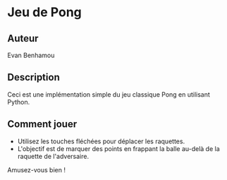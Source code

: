 # Jeu de Pong

## Auteur
Evan Benhamou

## Description
Ceci est une implémentation simple du jeu classique Pong en utilisant Python.

## Comment jouer
- Utilisez les touches fléchées pour déplacer les raquettes.
- L'objectif est de marquer des points en frappant la balle au-delà de la raquette de l'adversaire.

Amusez-vous bien !